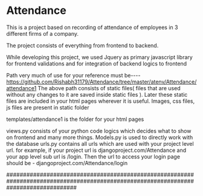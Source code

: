 # Attendance

This is a project based on recording of attendance of employees in 3 different firms of a company. 

The project consists of everything from frontend to backend.

While developing this project, we used Jquery as primary javascript library for frontend validations and for integration of backend logics to frontend

Path very much of use for your reference must be---- https://github.com/Rishabh31179/Attendance/tree/master/atenv/Attendance/attendance1
The above path consists of static files( files that are used without any changes to it are saved inside static files ). Later these static files are included in your html pages wherever it is useful. Images, css files, js files are present in static folder

templates/attendance1 is the folder for your html pages

views.py consists of your python code logics which decides what to show on frontend and many more things.
Models.py is used to directly work with the database
urls.py contains all urls which are used with your project level url. for example, if your project url is djangoproject.com/Attendance and your app level sub url is /login. Then the url to access your login page should be - djangoproject.com/Attendance/login

#####################################################################################################################################
